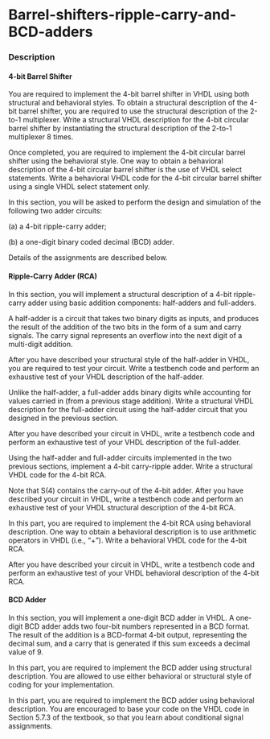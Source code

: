 # Barrel-shifters-ripple-carry-and-BCD-adders

<h3>Description</h3>

<h4>4-bit Barrel Shifter</h4>
You are required to implement the 4-bit barrel shifter in VHDL using both structural and behavioral styles. To obtain a structural description of the 4-bit barrel shifter, you are required to use the structural description of the 2-to-1 multiplexer. Write a structural VHDL description for the 4-bit circular barrel shifter by instantiating the structural description of the 2-to-1 multiplexer 8 times.

Once completed, you are required to implement the 4-bit circular barrel shifter using the behavioral style. One way to obtain a behavioral description of the 4-bit circular barrel shifter is the use of VHDL select statements. Write a behavioral VHDL code for the 4-bit circular barrel shifter using a single VHDL select statement only.

In this section, you will be asked to perform the design and simulation of the following two adder circuits:

(a) a 4-bit ripple-carry adder;

(b) a one-digit binary coded decimal (BCD) adder.

Details of the assignments are described below.

<h4>Ripple-Carry Adder (RCA)</h4>

In this section, you will implement a structural description of a 4-bit ripple-carry adder using basic addition components: half-adders and full-adders.

A half-adder is a circuit that takes two binary digits as inputs, and produces the result of the addition of the two bits in the form of a sum and carry signals. The carry signal represents an overflow into the next digit of a multi-digit addition.

After you have described your structural style of the half-adder in VHDL, you are required to test your circuit. Write a testbench code and perform an exhaustive test of your VHDL description of the half-adder.

Unlike the half-adder, a full-adder adds binary digits while accounting for values carried in (from a previous stage addition). Write a structural VHDL description for the full-adder circuit using the half-adder circuit that you designed in the previous section.

After you have described your circuit in VHDL, write a testbench code and perform an exhaustive test of your VHDL description of the full-adder.

Using the half-adder and full-adder circuits implemented in the two previous sections, implement a 4-bit carry-ripple adder. Write a structural VHDL code for the 4-bit RCA.

Note that S(4) contains the carry-out of the 4-bit adder. After you have described your circuit in VHDL, write a testbench code and perform an exhaustive test of your VHDL structural description of the 4-bit RCA.

In this part, you are required to implement the 4-bit RCA using behavioral description. One way to obtain a behavioral description is to use arithmetic operators in VHDL (i.e., “+”). Write a behavioral VHDL code for the 4-bit RCA.

After you have described your circuit in VHDL, write a testbench code and perform an exhaustive test of your VHDL behavioral description of the 4-bit RCA.

<h4>BCD Adder</h4>

In this section, you will implement a one-digit BCD adder in VHDL. A one-digit BCD adder adds two four-bit numbers represented in a BCD format. The result of the addition is a BCD-format 4-bit output, representing the decimal sum, and a carry that is generated if this sum exceeds a decimal value of 9.

In this part, you are required to implement the BCD adder using structural description. You are allowed to use either behavioral or structural style of coding for your implementation.

In this part, you are required to implement the BCD adder using behavioral description. You are encouraged to base your code on the VHDL code in Section 5.7.3 of the textbook, so that you learn about conditional signal assignments.


